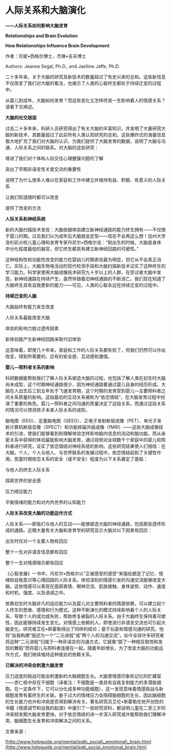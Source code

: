 # 人际关系和大脑演化

**——人际关系如何影响大脑发育**

**Relationships and Brain Evolution**

**How Relationships Influence Brain Development**

作者：珍妮•西格尔博士，杰琳•吉夫博士

Authors: Jeanne Segal, Ph.D., and Jaelline Jaffe, Ph.D.

二十多年来，关于大脑的研究及新技术的数量超过了有史以来的总和。这些新信息不仅改变了我们对大脑的看法，也揭示了人类的心智终生都处于持续迁变的过程中。

从婴儿到成年，大脑如何发育？而这些变化又怎样终其一生影响着人的情感关系？请看下文阐述。

**大脑的社交层面**

过去二十多年来，科研人员研究得出了有关大脑的丰富知识，并发明了大量研究大脑的新技术，其数量超过了此前所有人类认知研究的总和。这些爆炸式的海量信息极大地扩充了我们对大脑的认识，为我们提供了大脑发育的数据，说明了大脑与沟通、人际关系之间的联系。对大脑的这些研究：

增进了我们对个体和人际交往心理健康问题的了解

突出了早期非语言性关爱交流的重要性

说明了为什么很多人难以在家庭和工作中建立并维持有益、积极、有意义的人际关系

让我们知道随时都可以改变

提供了改变的方法

**人际关系和神经系统**

新的大脑扫描技术发现：大脑依据体验建立新神经通路的能力终生拥有——不仅限于婴儿时期。过去我们以为成年后大脑就会定型——现在不会再这么想！加州大学洛杉矶分校儿童心理和发育专家丹尼尔•西格尔说：“刚出生的时候，大脑是身体中分化程度最低的器官，但它终生都具有建立新神经回路的可塑性。”

这种结构性和功能性改变的能力在婴幼儿时期表现最为明显，但它从不会真正消亡。实际上，大脑生物电活动的现代检测手段和大脑扫描新技术证实了这种终生的学习能力。科学家使用大脑成像技术研究九十岁以上的人群，在受试者大脑中发现，新神经通路在持续产生，虽然伴随着旧神经通路的不断消亡。我们现在知道了大脑终生具有自我更新的能力——可见，人类的心智永远在持续迁变的过程中。

**持续迁变的人脑**

大脑始终有能力发生改变

人际关系最能改变大脑

体验的影响力胜过遗传因素

新体验能产生新神经回路来取代旧体验

这意味着，即使几十年来，家庭和工作的人际关系都失败了，但我们仍然可以作出改变，得到所需要的、应有的安全感、互动感和激情。

**婴儿—照料者关系的影响**

科研数据能帮助我们了解人际关系塑造大脑的过程，也包括了解人类在初生时大脑尚未成型，这个时期神经通路很少，因为神经通路要通过婴儿自身的经历形成。大脑在人出生后三到五年处于飞速发育期，这个时期的发育受到婴儿—主要照料者之间关系质量的影响。这段最初的互动关系被称为“依恋情结”，在大脑发育过程中扮演了重要的角色。婴儿—照料者之间沟通的质量决定了这段关系，而通过这段关系的情况可以预测孩子未来人际关系的成败。

脑电图（EEG）、定量脑电图（QEEG）、正电子发射断层成像（PET）、单光子发射计算机断层显像（SPECT）和功能核磁共振成像（fMRI）——这些大脑成像技术的引进，使我们能够看到和理解体验怎样影响脑内信息的流动和脑功能。而从亲密关系中获得的体验最能影响大脑发育。通过视频对全球数千个家庭中的婴儿和照料者进行研究，证实了依恋情结对神经系统的影响。这些研究结果使人们相信：在大脑，个人，个人与他人、与世界联系的发展过程中，依恋情结起到了关键性作用。孩童时期依恋关系的安全（或不安全）程度为以下关系奠定了基础：

与他人的终生人际关系

探索世界的安全感

压力顺应能力

平衡情绪的能力和对内外世界的认知能力

**人际关系改变大脑的功能运作方式**

人际关系——即我们与他人的互动——能够塑造大脑的神经通路，包括那些遗传形成的通路。近期大量有关大脑和发育学的研究显示大脑对以下因素有回应：

出生时仅对一个主要人物有回应

整个一生对非语言信息都有回应

整个一生对情感暗示都有回应

《心智发展》一书中，丹尼尔•西格尔以“正被感受的感受”来描绘塑造了记忆、情绪和自我意识等心理回路的人际关系。体验深刻的情感引发的沟通交流能够改变大脑，这些情感可以表现在面部表情、眼神交流、肌肤接触、身体姿势、动作、速度和时机、强度、以及语调之中。

依靠初生时大脑非凡的适应能力以及婴儿对主要照料者的情感依赖，可以建立起个人终生的思维、感情和行为模式。这种不断演化的模式持续影响着个人的人际关系，导致个人的成功或失败，帮助修复破裂的人际关系。由于大脑终生保持着可塑性，因此能够持续发生变化。对情感上依赖的人，即使进行非语言交流也可引起大脑变化。研究者艾伦•斯霍勒得出了同样的结论；基于玩耍和情感沟通的研究，他将“自我构建”描述为一个“二元进程”或“两个人的沟通交流”。如今全球许多研究者将这种“二元进程”归属于一种非语言的沟通方式，它就像“跳了一种相互取悦和发现的舞蹈”而将婴儿与照料者连接在一起。随着年龄增长，为了改变大脑的功能运作方式，我们继续维持这种彼此的依赖关系。

**已解决的冲突会刺激大脑发育**

压力适度的挑战可能会刺激新的大脑细胞生长。大脑里情感印象和记忆的贮藏室——杏仁核中存在干细胞（译者注：干细胞是一类具有自我复制能力的多潜能细胞。在一定条件下，它可以分化成多种功能细胞），这一发现意味着情感挑战与新细胞发育有着终生的关联。鉴于过大的情绪压力会阻碍脑细胞的生长，因此脑细胞的生长能力也许和冲突是否得到解决有关。著名研究员艾伦•斯霍勒在他开创性的书籍《情感调节和自我的起源》中援引了一些研究资料，都说明儿童在二至三岁的冲突频发期大脑发育更快。对于依恋情结的进一步深入研究或许能帮助我们理解冲突、脑细胞生长发育和冲突解决之间的关系。

文章来源：

[http://www.helpguide.org/mental/eqb\_social\_emotional\_brain.htm](http://www.helpguide.org/mental/eqb_social_emotional_brain.htm)

